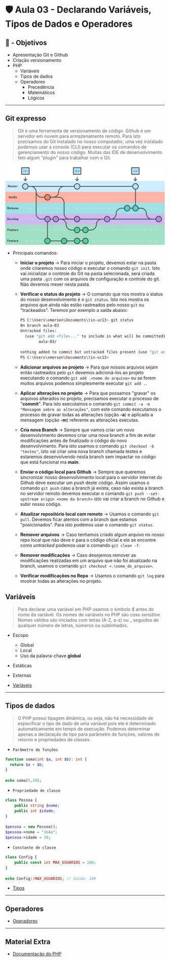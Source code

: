 # 🛡️ Aula 03 - Declarando Variáveis, Tipos de Dados e Operadores

## 🎯 - Objetivos
- Apresentação Git e Github
- Criação versionamento
- PHP
  - Variáveis
  - Tipos de dados
  - Operadores
    - Precedência
    - Matemáticos
    - Lógicos

---
## Git expresso
> Git é uma ferramenta de versionamento de código. Github é um servidor em nuvem para armazenamento remoto. Para isto precisamos do Git instalado no nosso computador, uma vez instalado podemos usar a console (CLI) para executar os comandos de gerenciamento do nosso código. Muitas das IDE de desenvolvimento tem algum "plugin" para trabalhar com o Git.

![Github Flox](image.png)

- Principais comandos:

  - **Iniciar o projeto** -> Para iniciar o projeto, devemos estar na pasta onde criaremos nosso código e executar o comando `git init`. Isto vai inicializar o controle do Git na pasta selecionada, será criada uma pasta `.git` com os arquivos de configuração e controle do git. Não devemos mexer nesta pasta.

  - **Verificar o status do projeto** -> O comando que nos mostra o status do nosso desenvolvimento é o `git status`. Isto nos mostra os arquivos que ainda não estão rastreados pelo nosso `git` ou "trackeados". Teremos por exemplo a saída abaixo:

    ```bash
    PS C:\Users\emerson\Documents\tin-uc13> git status
    On branch aula-03
    Untracked files:
      (use "git add <file>..." to include in what will be committed)
            aula-03/
    
    nothing added to commit but untracked files present (use "git add" to track)
    PS C:\Users\emerson\Documents\tin-uc13> 
    ```
  - **Adicionar arquivos ao projeto** -> Para que nossos arquivos sejam então rastreados pelo `git` devemos adicioná-los ao projeto executando o comando `git add .<nome do arquivo>` ou se forem muitos arquivos podemos simplesmente executar `git add .`.
  - **Aplicar alterações no projeto** -> Para que possamos "gravar" os arquivos alterados no projeto, precisamos executar o processo de "**commit**". Para isto executamos o comando `git commit -a -m "Mensagem sobre as alterações"`, com este comando executamos o processo de gravar todas as alterações (opção **-a**) e aplicado a mensagem (opção **-m**) referente as alterações executas.
  - **Cria nova Branch** -> Sempre que vamos criar um novo desenvolvimento devemos criar uma nova branch a fim de evitar modificações antes de finalizado o código do novo desenvolvimento. Para isto usamos o comando `git checkout -b "testes"`, isto vai criar uma nova branch chamada testes e estaremos desenvolvendo nesta branch sem impactar no código que está funcional ma **main**.
  - **Enviar o código local para Github** -> Sempre que queremos sincronizar nosso desenvolvimento local para o servidor internet do Github deve executar um *push* deste código. Assim usamos o comando `git push` caso a branch já exista, caso não exista a branch no servidor remoto devemos executar o comando `git push --set-upstream origin <nome da branch>` isto vai criar a branch no Github e subir nosso código.
  - **Atualizar repositório local com remoto** -> Usamos o comando `git pull`. Devemos ficar atentos com a branch que estamos "posicionados". Para isto podemos usar o comando `git status`.
  - **Remover arquivos** -> Caso tenhamos criado algum arquivo no nosso repo local que não deve ir para o código oficial e ele se encontre como *untracked* podemos usar o comando `git clean -f`.
  - **Remover modificações** -> Caso desejemos remover as modificações realizadas em um arquivo que não foi atualizado na branch, usamos o comando `git checkout <.\nome_do_arquivo>`.
  - **Verificar modificações no Repo** -> Usamos o comando `git log` para mostrar todas as alterações no projeto.



## Variáveis
> Para declarar uma variável em PHP usamos o simbolo *$* antes do nome da variável. Os nomes de variáveis no PHP são *case sensitive*. Nomes válidos são iniciados com letras (A-Z, a-z) ou _ seguidos de qualquer número de letras, números ou sublinhados.

- Escopo
  - Global
  - Local
  - Uso da palavra-chave **global**
- Estáticas
- Externas

- [Variáveis](https://www.php.net/manual/pt_BR/language.variables.php)

---
## Tipos de dados
> O PHP possui tipagem dinâmica, ou seja, não há necessidade de especificar o tipo de dado de uma variável pois ele é determinado automaticamente em tempo de execução. Podemos determinar apenas a declaração de tipo para parâmetro de funções, valores de retorno e propriedades de classes.

- `Parâmetro de funções`
```php
function soma(int $a, int $b): int {
  return $a + $b;
}

echo soma(5,10);
```

- `Propriedade de classe`
```php
class Pessoa {
    public string $nome;
    public int $idade;
}

$pessoa = new Pessoa();
$pessoa->nome = "João";
$pessoa->idade = 30;
```

- `Constante de classe`
```php
class Config {
    public const int MAX_USUARIOS = 100;
}

echo Config::MAX_USUARIOS; // Saída: 100
```

- [Tipos](https://www.php.net/manual/pt_BR/language.types.php)

---
## Operadores
- [Operadores](https://www.php.net/manual/pt_BR/language.operators.php)

---
## Material Extra
- [Documentação do PHP](https://www.php.net/manual/pt_BR/index.php)